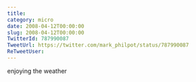 ```yaml
---
title: 
category: micro
date: 2008-04-12T00:00:00
slug: 2008-04-12T00:00:00
TwitterId: 787990087
TweetUrl: https://twitter.com/mark_philpot/status/787990087
ReTweetUser: 
---
```


enjoying the weather